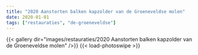 ```yaml
---
title: "2020 Aanstorten balken kapzolder van de Groeneveldse molen"
date: 2020-01-01
tags: ["restauraties", "de-groeneveldse"]
---
```


{{< gallery dir="images/restauraties/2020 Aanstorten balken kapzolder van de Groeneveldse molen" />}}
{{< load-photoswipe >}}
